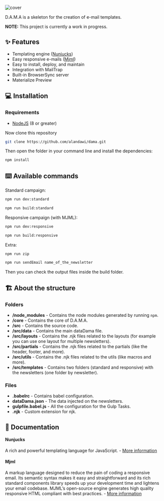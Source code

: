 ![cover](https://user-images.githubusercontent.com/1291730/135344546-c40b4419-0086-42b3-adb1-bde734f2b823.jpg)

D.A.M.A is a skeleton for the creation of e-mail templates.

**NOTE:** This project is currently a work in progress.


## ✨ Features
* Templating engine ([Nunjucks](https://mozilla.github.io/nunjucks/))
* Easy responsive e-mails ([Mjml](https://mjml.io/))
* Easy to install, deploy, and maintain
* Integration with MailTrap
* Built-in BrowserSync server
* Materialize Preview

## 💻 Installation

### Requirements
- [NodeJS](https://nodejs.org/en/) (8 or greater)

Now clone this repository

```bash
git clone https://github.com/alandawi/dama.git
```

Then open the folder in your command line and install the dependencies:

```bash
npm install
```

## 	⌨️ Available commands

Standard campaign:

```bash
npm run dev:standard
```

```bash
npm run build:standard
```

Responsive campaign (with MJML):

```bash
npm run dev:responsive
```

```bash
npm run build:responsive
```

Extra:

```bash
npm run zip
```


```bash
npm run sendEmail name_of_the_newsletter
```


Then you can check the output files inside the build folder.


## 🏗️ About the structure

### Folders
* **/node_modules** - Contains the node modules generated by running `npm`.
* **/core** - Contains the core of D.A.M.A.
* **/src** - Contains the source code.
* **/src/data** - Contains the main dataDama file.
* **/src/layouts** - Contains the .njk files related to the layouts (for example you can use one layout for multiple newsletters).
* **/src/partials** - Contains the .njk files related to the partials (like the header, footer, and more).
* **/src/utils** - Contains the .njk files related to the utils (like macros and more).
* **/src/templates** - Contains two folders (standard and responsive) with the newsletters (one folder by newsletter).

### Files
* **.babelrc** - Contains babel configuration.
* **dataDama.json** - The data injected on the newsletters.
* **gulpfile.babel.js** - All the configuration for the Gulp Tasks.
* **.njk** - Custom extension for njk.

## 📖 Documentation

#### Nunjucks
A rich and powerful templating language for JavaScript. - [More information](https://mozilla.github.io/nunjucks/)

#### Mjml
A markup language designed to reduce the pain of coding a responsive email. Its semantic syntax makes it easy and straightforward and its rich standard components library speeds up your development time and lightens your email codebase. MJML’s open-source engine generates high quality responsive HTML compliant with best practices. - [More information ](https://documentation.mjml.io/)